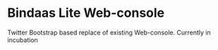 # Bindaas Lite Web-console
Twitter Bootstrap based replace of existing Web-console. Currently in incubation